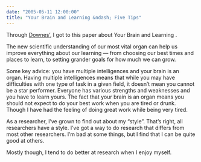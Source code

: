 ```yaml
---
date: "2005-05-11 12:00:00"
title: "Your Brain and Learning &ndash; Five Tips"
---
```




Through [Downes&rsquo;](http://www.downes.ca), I got to this paper about Your Brain and Learning .

> 
The new scientific understanding of our most vital organ can help us improve everything about our learning &#8212; from choosing our best times and places to learn, to setting grander goals for how much we can grow.


Some key advice: you have multiple intelligences and your brain is an organ. Having multiple intelligences means that while you may have difficulties with one type of task in a given field, it doesn&rsquo;t mean you cannot be a star performer. Everyone has various strengths and weaknesses and you have to learn yours. The fact that your brain is an organ means you should not expect to do your best work when you are tired or drunk. Though I have had the feeling of doing great work while being very tired.

As a researcher, I&rsquo;ve grown to find out about my &ldquo;style&rdquo;. That&rsquo;s right, all researchers have a style. I&rsquo;ve got a way to do research that differs from most other researchers. I&rsquo;m bad at some things, but I find that I can be quite good at others.

Mostly though, I tend to do better at research when I enjoy myself.

